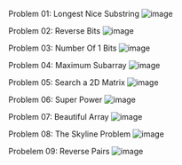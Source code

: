 Problem 01: Longest Nice Substring
![image](https://github.com/user-attachments/assets/947a2cf1-2692-4f39-aeab-ab56049b4edd)

Problem 02: Reverse Bits
![image](https://github.com/user-attachments/assets/e6037c0f-6b5d-412d-a219-0564a07ec15b)

Problem 03: Number Of 1 Bits
![image](https://github.com/user-attachments/assets/a2e92eb1-e150-4162-91b3-44637d1aef29)

Problem 04: Maximum Subarray
![image](https://github.com/user-attachments/assets/8d9cc10c-e6f5-4c94-aab2-d4386c66163d)

Problem 05: Search a 2D Matrix
![image](https://github.com/user-attachments/assets/9f8b9096-537f-4329-9750-3322af807b20)

Problem 06: Super Power
![image](https://github.com/user-attachments/assets/7bc0f23e-0c48-4cc4-a59c-f80322c3a421)

Problem 07: Beautiful Array
![image](https://github.com/user-attachments/assets/27153756-c064-4965-b082-88f089e4c740)

Problem 08: The Skyline Problem
![image](https://github.com/user-attachments/assets/2bf3bf32-29e6-4620-9846-bdc4a89051c9)

Probelem 09: Reverse Pairs
![image](https://github.com/user-attachments/assets/92b6c2ac-fa37-49ad-b60d-89fe01322a2e)
